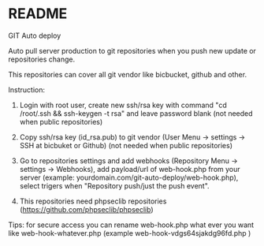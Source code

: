 # README
GIT Auto deploy 

Auto pull server production to git repositories when you push new update or repositories change.

This repositories can cover all git vendor like bicbucket, github and other. 

Instruction: 

1. Login with root user, create new ssh/rsa key with command "cd /root/.ssh && ssh-keygen -t rsa" and leave password blank (not needed when public repositories) 

2. Copy ssh/rsa key (id_rsa.pub) to git vendor (User Menu -> settings -> SSH at bicbuket or Github) (not needed when public repositories) 

3. Go to repositories settings and add webhooks (Repository Menu -> settings -> Webhooks), add payload/url of web-hook.php from your server (example: yourdomain.com/git-auto-deploy/web-hook.php), select trigers when "Repository push/just the push event". 

4. This repositories need phpseclib repositories (https://github.com/phpseclib/phpseclib)

Tips: for secure access you can rename web-hook.php what ever you want like web-hook-whatever.php (example web-hook-vdgs64sjakdg96fd.php )
